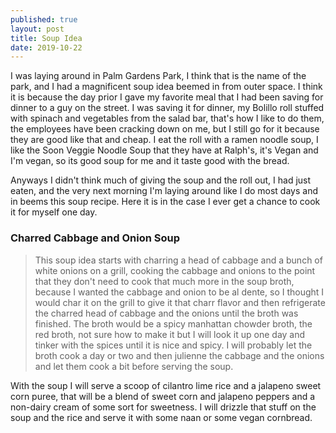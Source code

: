 ```yaml
---
published: true
layout: post
title: Soup Idea
date: 2019-10-22
---
```

I was laying around in Palm Gardens Park, I think that is the name of the park, and I had a magnificent soup idea beemed in from outer space.  I think it is because the day prior I gave my favorite meal that I had been saving for dinner to a guy on the street.  I was saving it for dinner, my Bolillo roll stuffed with spinach and vegetables from the salad bar, that's how I like to do them, the employees have been cracking down on me, but I still go for it because they are good like that and cheap.  I eat the roll with a ramen noodle soup, I like the Soon Veggie Noodle Soup that they have at Ralph's, it's Vegan and I'm vegan, so its good soup for me and it taste good with the bread.  

Anyways I didn't think much of giving the soup and the roll out, I had just eaten, and the very next morning I'm laying around like I do most days and in beems this soup recipe.  Here it is in the case I ever get a chance to cook it for myself one day.  

### Charred Cabbage and Onion Soup ###

>This soup idea starts with charring a head of cabbage and a bunch of white onions on a grill, cooking the cabbage and onions to the point that they don't need to cook that much more in the soup broth, because I wanted the cabbage and onion to be al dente, so I thought I would char it on the grill to give it that charr flavor and then refrigerate the charred head of cabbage and the onions until the broth was finished.  The broth would be a spicy manhattan chowder broth, the red broth, not sure how to make it but I will look it up one day and tinker with the spices until it is nice and spicy.  I will probably let the broth cook a day or two and then julienne the cabbage and the onions and let them cook a bit before serving the soup. 

With the soup I will serve a scoop of cilantro lime rice and a jalapeno sweet corn puree, that will be a blend of sweet corn and jalapeno peppers and a non-dairy cream of some sort for sweetness.  I will drizzle that stuff on the soup and the rice and serve it with some naan or some vegan cornbread.

